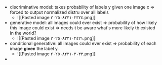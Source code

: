 - discriminative model: takes probability of labels y given one image x => forced to output normalized distru over all labels
	- ![[Pasted image ٢٠٢٥٠٨٢٣١٠٢٣٢٤.png]]
- generative model: all images could ever exist => probability of how likely this image could exist => needs t be aware what's more likely tb existed in the world?
	- ![[Pasted image ٢٠٢٥٠٨٢٣١٠٢٤٢١.png]]
- conditional generative: all images could ever exist => probability of each image **given** the label y.
	- ![[Pasted image ٢٠٢٥٠٨٢٣١٠٣٠٣٣.png]]
- 
